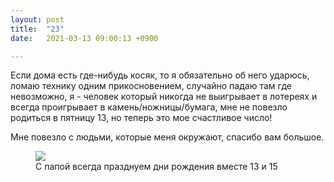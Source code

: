 ```yaml
---
layout: post
title:  "23"
date:   2021-03-13 09:00:13 +0900

---
```


Если дома есть где-нибудь косяк, то я обязательно об него ударюсь, ломаю технику одним прикосновением, случайно падаю там где невозможно, я - человек который никогда не выигрывает в лотереях и всегда проигрывает в камень/ножницы/бумага, мне не повезло родиться в пятницу 13, но теперь это мое счастливое число!

Мне повезло с людьми, которые меня окружают, спасибо вам большое.

<figure>
  <img src="{{ site.url }}/assets/images/yaibatya.jpg" data-action="zoom" /><figcaption> С папой всегда празднуем дни рождения вместе 13 и 15</figcaption>
</figure>
